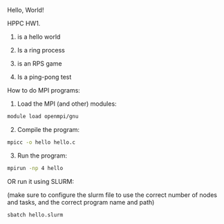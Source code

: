 Hello, World!

HPPC HW1.

1. is a hello world

2. Is a ring process

3. is an RPS game

4. Is a ping-pong test


How to do MPI programs:

1. Load the MPI (and other) modules:
```bash
module load openmpi/gnu
```
2. Compile the program:
```bash
mpicc -o hello hello.c
```
3. Run the program:
```bash
mpirun -np 4 hello
```

OR run it using SLURM:

(make sure to configure the slurm file to use the correct number of nodes and tasks, and the correct program name and path)
```bash
sbatch hello.slurm
```
